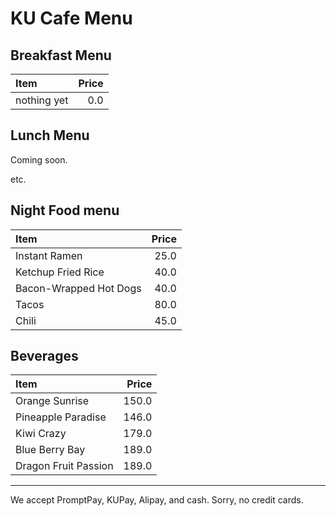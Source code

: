 # KU Cafe Menu

## Breakfast Menu

| Item        | Price |
| :---------- | ----: |
| nothing yet |   0.0 |

## Lunch Menu

Coming soon.

etc.


## Night Food menu

| Item                   | Price |
| :--------------------- | ----: |
| Instant Ramen          |  25.0 |
| Ketchup Fried Rice     |  40.0 |
| Bacon-Wrapped Hot Dogs |  40.0 |
| Tacos                  |  80.0 |
| Chili                  |  45.0 |


## Beverages

| Item                 | Price |
|:---------------------|------:|
| Orange Sunrise       | 150.0 |
| Pineapple Paradise   | 146.0 |
| Kiwi Crazy           | 179.0 |
| Blue Berry Bay       | 189.0 |
| Dragon Fruit Passion | 189.0 |

---

We accept PromptPay, KUPay, Alipay, and cash. Sorry, no credit cards.
